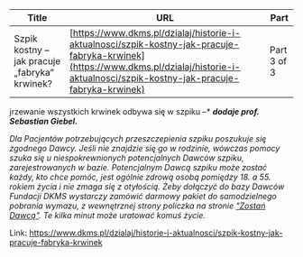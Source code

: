 | **Title**       | **URL**           | **Part**              |
|-----------------|-------------------|-----------------------|
| Szpik kostny – jak pracuje „fabryka” krwinek?         | [https://www.dkms.pl/dzialaj/historie-i-aktualnosci/szpik-kostny-jak-pracuje-fabryka-krwinek](https://www.dkms.pl/dzialaj/historie-i-aktualnosci/szpik-kostny-jak-pracuje-fabryka-krwinek)    | Part 3 of 3          |

jrzewanie wszystkich krwinek odbywa się w szpiku –* ***dodaje prof. Sebastian Giebel.***


*Dla Pacjentów potrzebujących przeszczepienia szpiku poszukuje się zgodnego Dawcy. Jeśli nie znajdzie się go w rodzinie, wówczas pomocy szuka się u niespokrewnionych potencjalnych Dawców szpiku, zarejestrowanych w bazie. Potencjalnym Dawcą szpiku może zostać każdy, kto chce pomóc, jest ogólnie zdrową osobą pomiędzy 18\. a 55\. rokiem życia i nie zmaga się z otyłością. Żeby dołączyć do bazy Dawców Fundacji DKMS wystarczy zamówić darmowy pakiet do samodzielnego pobrania wymazu, z wewnętrznej strony policzka na stronie* [*"Zostań Dawcą"*](http://dkms.pl/zostan-dawca)*. Te kilka minut może uratować komuś życie.*



Link: https://www.dkms.pl/dzialaj/historie-i-aktualnosci/szpik-kostny-jak-pracuje-fabryka-krwinek
